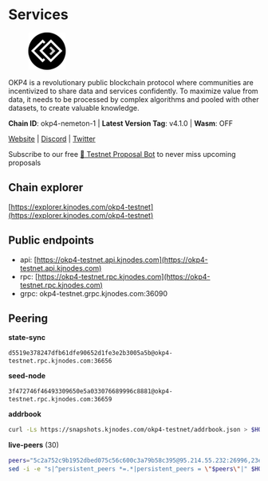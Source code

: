 # Services

<figure><img src="https://raw.githubusercontent.com/kj89/cosmos-images/main/logos/okp4.png" alt=""><figcaption></figcaption></figure>

OKP4 is a revolutionary public blockchain protocol where communities are incentivized to  share data and services confidently. To maximize value from data, it needs to be processed  by complex algorithms and pooled with other datasets, to create valuable knowledge.

**Chain ID**: okp4-nemeton-1 | **Latest Version Tag**: v4.1.0 | **Wasm**: OFF

[Website](https://okp4.network) | [Discord](https://discord.gg/okp4) | [Twitter](https://twitter.com/OKP4_Protocol)



Subscribe to our free [🤖 Testnet Proposal Bot](https://t.me/kjnodes_testnet_proposal_bot) to never miss upcoming proposals


## Chain explorer
[https://explorer.kjnodes.com/okp4-testnet](https://explorer.kjnodes.com/okp4-testnet)

## Public endpoints

* api: [https://okp4-testnet.api.kjnodes.com](https://okp4-testnet.api.kjnodes.com)
* rpc: [https://okp4-testnet.rpc.kjnodes.com](https://okp4-testnet.rpc.kjnodes.com)
* grpc: okp4-testnet.grpc.kjnodes.com:36090

## Peering

**state-sync**

```text
d5519e378247dfb61dfe90652d1fe3e2b3005a5b@okp4-testnet.rpc.kjnodes.com:36656
```

**seed-node**

```text
3f472746f46493309650e5a033076689996c8881@okp4-testnet.rpc.kjnodes.com:36659
```

**addrbook**
```bash
curl -Ls https://snapshots.kjnodes.com/okp4-testnet/addrbook.json > $HOME/.okp4d/config/addrbook.json
```

**live-peers** (30)
```bash
peers="5c2a752c9b1952dbed075c56c600c3a79b58c395@95.214.55.232:26996,23e895e7d650f43e1f53522165607b71685f8cfa@65.108.75.107:26656,8bccab4596e8bc162763bad6597d43523e6c32f8@104.194.8.68:26656,ead118d7cbe51cbabf5a77b69db7255512f41023@88.208.34.134:60656,584871b6f75e970f5a95f9532fdc05fc91d6b447@65.109.116.204:20456,0521f5697fd89fc58bfbe0867525a9fe9efc12f4@65.109.154.182:38656,7dfc61d3ac9f6da7fa9f4893bc0ffa17ef8006e6@185.111.159.139:36656,5a48f6e97236ea2b75184a8c4c4ddd7c5a939a2e@65.109.65.163:20456,c5616b6e6a0612f8800898e8e3ced17ffd87877a@51.178.65.184:26656,42fbb917fca6787bc3ab774865f4bb1ef950f114@65.108.226.26:30656,c5ef62186e9aad1f83cab06f91533d1d5709bba7@65.109.117.212:13093,14f8949ab0a276d2e55c8fa6255430881978a619@185.192.96.236:26656,8cdeb85dada114c959c36bb59ce258c65ae3a09c@88.198.242.163:36656,b0b56d944cf1cc569a1e77e0923e075bad94d755@141.95.145.41:28656,874373b78d2cd50e716aa464bf407581d9305655@94.250.201.130:27656,603828b0b21b150ece5aeee9d548a259d08348ec@65.108.224.156:26656,e755eb8016c2f6f5303b2f8d503d9126d235e80f@138.201.35.56:26656,1e48c09a0f78070e90ed49b2e3d59f8fdc188e74@162.55.234.70:55156,540e0e9b33b2d87315fdf7089404671581d36e94@95.217.203.43:26656,0ef08b8e85a4803b75ed5d32f13e0b4f78afe855@65.109.80.158:13656,6a66a38bdd5895ec6f1ce18b3430860a30e18e02@142.132.149.118:26656,8028015d1c6828a0b734f3b108f0853b0e19305e@157.90.176.184:26656,d1a0ff9bd7ea1ebd06bc7158f3523f5e557328be@163.172.135.127:26656,fff0a8c202befd9459ff93783a0e7756da305fe3@38.242.150.63:16656,854cc8b83a48ba4394c1940b57d0f42ec013e033@38.242.251.204:26656,eef77b5ae1c37f3e5809ff928c329dde906be388@65.108.133.73:21656,74349a1cb9479b291866debe2042de8a2e88b850@65.108.233.109:17656,61544968b65e34a59513b67613519cd37ace7ecb@161.97.151.109:26656,0448864ede56d3c96d7d3bb8ea9f546b70cc722e@51.159.149.68:26656,d5519e378247dfb61dfe90652d1fe3e2b3005a5b@65.109.68.190:36656"
sed -i -e "s|^persistent_peers *=.*|persistent_peers = \"$peers\"|" $HOME/.okp4d/config/config.toml
```
